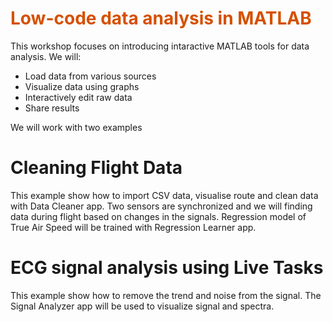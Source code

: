 
# <span style="color:rgb(213,80,0)">Low\-code data analysis in MATLAB</span>

This workshop focuses on introducing intaractive MATLAB tools for data analysis. We will:

-  Load data from various sources 
-  Visualize data using graphs 
-  Interactively edit raw data 
-  Share results 

We will work with two examples

# Cleaning Flight Data

This example show how to import CSV data, visualise route and clean data with Data Cleaner app. Two sensors are synchronized and we will finding data during flight based on changes in the signals. Regression model of True Air Speed will be trained with Regression Learner app.

# ECG signal analysis using Live Tasks

This example show how to remove the trend and noise from the signal. The Signal Analyzer app will be used to visualize signal and spectra.


